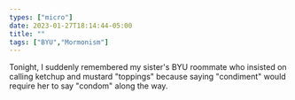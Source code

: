 ```yaml
---
types: ["micro"]
date: 2023-01-27T18:14:44-05:00
title: ""
tags: ["BYU","Mormonism"]
---
```

Tonight, I suddenly remembered my sister's BYU roommate who insisted on calling ketchup and mustard "toppings" because saying "condiment" would require her to say "condom" along the way.
